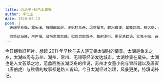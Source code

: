 ```yaml
---
title: 风流子·秋色太湖咏
author: 李仁玉
date: 2020-06-13
poem: |
  天阔早秋临，鼋头渚、放眼画如屏。正帆挂兰舟，风吹翠苇，碧水微波，鹭舞鸥鸣。稍远处，还晚荷吐艳，似莲女娉婷。对面湖边，琼楼新宇，车流不息，万象鼎新。

  忽箫动乌蓬，声声慢、音符忽雨忽晴。似叹范郎西子，扁舸湖行。更吴浓软语，红笺小宛，诗词歌赋，寅画香情。谈笑风流雅事，把酒哦吟。
---
```


今日翻看旧照片，想起 2011 年早秋与夫人游无锡太湖时的情景。太湖是鱼米之乡，太湖四周有苏州、湖州、常州、无锡等经济发达城市。太湖妙景在鼋头。太湖也是人文荟萃之地，范蠡西施五湖泛舟的传说，苏州才女董小宛与冒辟疆以及唐寅（唐伯虎）与秋香的故事都是路人皆知。今日太湖经过治理，风景更美，特填词补记。

